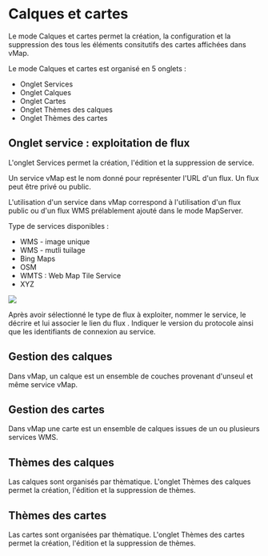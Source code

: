 
# Calques et cartes

Le mode Calques et cartes permet la création, la configuration  et la suppression des tous les éléments consitutifs des cartes affichées dans vMap. 

Le mode Calques et cartes est organisé en 5 onglets : 

- Onglet Services 
- Onglet Calques
- Onglet Cartes 
- Onglet Thèmes des calques
- Onglet Thèmes des cartes 


##  Onglet service : exploitation de flux 

L'onglet Services permet la création, l'édition et la suppression de service. 

Un service vMap est le nom donné pour représenter l'URL d'un flux. 
Un flux peut être privé ou public. 

L'utilisation d'un service dans vMap correspond à l'utilisation d'un flux public ou d'un flux WMS prélablement ajouté dans le mode MapServer.

Type de services disponibles : 

- WMS - image unique 
- WMS - mutli tuilage  
- Bing Maps 
- OSM
- WMTS : Web Map Tile Service
- XYZ 

![](../../images/services_creation.png)



Après avoir sélectionné le type de flux à exploiter, nommer le service, le décrire et lui associer le lien du flux . Indiquer le version du protocole ainsi que les identifiants de connexion au service. 



## Gestion des calques 

Dans vMap, un calque est un ensemble de couches provenant d'unseul et même service vMap. 

## Gestion des cartes 

Dans vMap une carte est un ensemble de calques issues de un ou plusieurs services WMS. 



## Thèmes des calques 

Las calques sont organisés par thèmatique. L'onglet Thèmes des calques permet la création, l'édition et la suppression de thèmes. 


## Thèmes des cartes

Las cartes sont organisées par thèmatique. L'onglet Thèmes des cartes permet la création, l'édition et la suppression de thèmes. 
